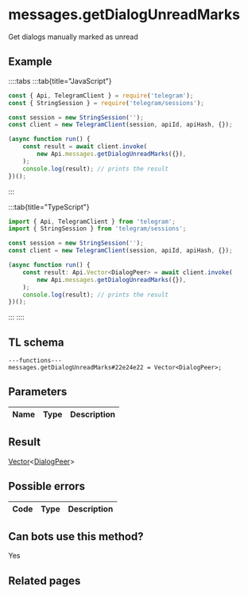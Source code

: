 # messages.getDialogUnreadMarks

Get dialogs manually marked as unread

## Example

::::tabs
:::tab{title="JavaScript"}

```js
const { Api, TelegramClient } = require('telegram');
const { StringSession } = require('telegram/sessions');

const session = new StringSession('');
const client = new TelegramClient(session, apiId, apiHash, {});

(async function run() {
    const result = await client.invoke(
        new Api.messages.getDialogUnreadMarks({}),
    );
    console.log(result); // prints the result
})();
```

:::

:::tab{title="TypeScript"}

```ts
import { Api, TelegramClient } from 'telegram';
import { StringSession } from 'telegram/sessions';

const session = new StringSession('');
const client = new TelegramClient(session, apiId, apiHash, {});

(async function run() {
    const result: Api.Vector<DialogPeer> = await client.invoke(
        new Api.messages.getDialogUnreadMarks({}),
    );
    console.log(result); // prints the result
})();
```

:::
::::

## TL schema

```
---functions---
messages.getDialogUnreadMarks#22e24e22 = Vector<DialogPeer>;
```

## Parameters

| Name | Type | Description |
| :--: | ---- | ----------- |

## Result

[Vector](https://core.telegram.org/type/Vector%20t)<[DialogPeer](https://core.telegram.org/type/DialogPeer)>

## Possible errors

| Code | Type | Description |
| :--: | ---- | ----------- |

## Can bots use this method?

Yes

## Related pages
